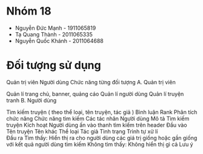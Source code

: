 # Nhóm 18
- Nguyễn Đức Mạnh    -  1911065819
- Tạ Quang Thành     -  2011065335
- Nguyễn Quốc Khánh  -  2011064688
# Đối tượng sử dụng
Quản trị viên
Người dùng
Chức năng từng đối tượng
A. Quản trị viên

Quản lí trang chủ, banner, quảng cáo
Quản lí người dùng
Quản lí truyện tranh
B. Người dùng

Tìm kiếm truyện ( theo thể loại, tên truyện, tác giả )
Bình luận
Rank
Phân tích chức năng
Chức năng tìm kiếm
Các tác nhân	Người dùng
Mô tả	Tìm kiếm truyện
Kích hoạt	Người dùng ấn vào thanh tìm kiếm trên header
Đầu vào	Tên truyện
Tên khác
Thể loại
Tác giả
Tình trạng
Trình tự xử lí	
Đầu ra	Tìm thấy: Hiển thị ra cho người dùng các giá trị giống hoặc gần giống với kết quả người dùng tìm kiếm
Không tìm thấy: Không hiển thị gì cả
Lưu ý	
